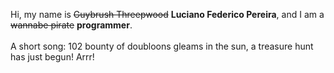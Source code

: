 Hi, my name is ~~Guybrush Threepwood~~ **Luciano Federico Pereira**, and I am a ~~wannabe pirate~~ **programmer**.<br><br>A short song: 102 bounty of doubloons gleams in the sun, a treasure hunt has just begun! Arrr!
